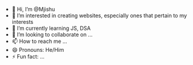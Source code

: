 - 👋 Hi, I’m @Mjishu
- 👀 I’m interested in creating websites, especially ones that pertain to my interests
- 🌱 I’m currently learning JS, DSA
- 💞️ I’m looking to collaborate on ...
- 📫 How to reach me ...
- 😄 Pronouns: He/Him
- ⚡ Fun fact: ...

<!---
Mjishu/Mjishu is a ✨ special ✨ repository because its `README.md` (this file) appears on your GitHub profile.
You can click the Preview link to take a look at your changes.
--->
